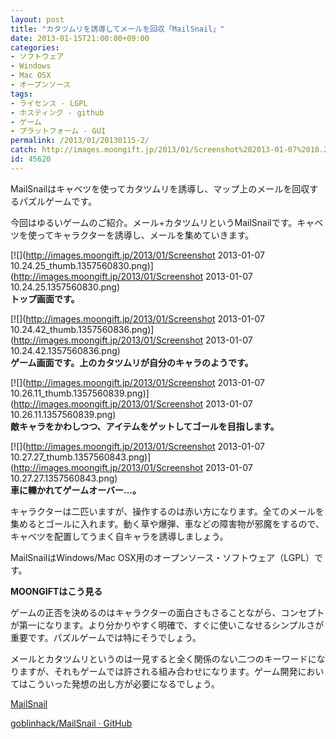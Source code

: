 ```yaml
---
layout: post
title: "カタツムリを誘導してメールを回収「MailSnail」"
date: 2013-01-15T21:00:00+09:00
categories:
- ソフトウェア
- Windows
- Mac OSX
- オープンソース
tags: 
- ライセンス - LGPL
- ホスティング - github
- ゲーム
- プラットフォーム - GUI
permalink: /2013/01/20130115-2/
catch: http://images.moongift.jp/2013/01/Screenshot%202013-01-07%2010.26.11_thumb.1357560839.png
id: 45620
---
```

MailSnailはキャベツを使ってカタツムリを誘導し、マップ上のメールを回収するパズルゲームです。

  
  

今回はゆるいゲームのご紹介。メール+カタツムリというMailSnailです。キャベツを使ってキャラクターを誘導し、メールを集めていきます。

  

[![](http://images.moongift.jp/2013/01/Screenshot 2013-01-07 10.24.25_thumb.1357560830.png)](http://images.moongift.jp/2013/01/Screenshot 2013-01-07 10.24.25.1357560830.png)  
**トップ画面です。**

  

[![](http://images.moongift.jp/2013/01/Screenshot 2013-01-07 10.24.42_thumb.1357560836.png)](http://images.moongift.jp/2013/01/Screenshot 2013-01-07 10.24.42.1357560836.png)  
**ゲーム画面です。上のカタツムリが自分のキャラのようです。**

  

[![](http://images.moongift.jp/2013/01/Screenshot 2013-01-07 10.26.11_thumb.1357560839.png)](http://images.moongift.jp/2013/01/Screenshot 2013-01-07 10.26.11.1357560839.png)  
**敵キャラをかわしつつ、アイテムをゲットしてゴールを目指します。**

  

[![](http://images.moongift.jp/2013/01/Screenshot 2013-01-07 10.27.27_thumb.1357560843.png)](http://images.moongift.jp/2013/01/Screenshot 2013-01-07 10.27.27.1357560843.png)  
**車に轢かれてゲームオーバー…。**

  

キャラクターは二匹いますが、操作するのは赤い方になります。全てのメールを集めるとゴールに入れます。動く草や爆弾、車などの障害物が邪魔をするので、キャベツを配置してうまく自キャラを誘導しましょう。

  

MailSnailはWindows/Mac OSX用のオープンソース・ソフトウェア（LGPL）です。

  
  
  

**MOONGIFTはこう見る**

  

ゲームの正否を決めるのはキャラクターの面白さもさることながら、コンセプトが第一になります。より分かりやすく明確で、すぐに使いこなせるシンプルさが重要です。パズルゲームでは特にそうでしょう。

  

メールとカタツムリというのは一見すると全く関係のない二つのキーワードになりますが、それもゲームでは許される組み合わせになります。ゲーム開発においてはこういった発想の出し方が必要になるでしょう。

  

[MailSnail](http://goblinhack.github.com/MailSnail/)

  
  

[goblinhack/MailSnail · GitHub](https://github.com/goblinhack/MailSnail/)

